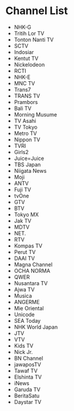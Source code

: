 # Channel List
* NHK-G
* Tritih Lor TV
* Tonton Nanti TV
* SCTV
* Indosiar
* Kentut TV
* Nickelodeon
* RCTI
* NHK-E
* MNC TV
* Trans7
* TRANS TV
* Prambors
* Bali TV
* Morning Musume
* TV Asahi
* TV Tokyo
* Metro TV
* Nippon TV
* TVRI
* Girls2
* Juice=Juice
* TBS Japan
* Niigata News
* Moji
* ANTV
* Fuji TV
* tvOne
* GTV
* BTV
* Tokyo MX
* Jak TV
* MDTV
* NET.
* RTV
* Kompas TV
* Perut TV
* DAAI TV
* Magna Channel
* OCHA NORMA
* QWER
* Nusantara TV
* Ajwa TV
* Musica
* ANGERME
* Mie Oriental
* Unicode
* SEA Today
* NHK World Japan
* JTV
* VTV
* Kids TV
* Nick Jr.
* BN Channel
* jawaposTV
* Tawaf TV
* Elshinta TV
* iNews
* Garuda TV
* BeritaSatu
* Daystar TV
